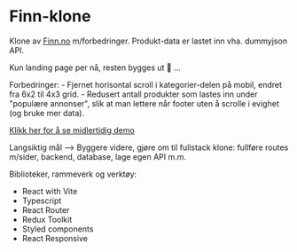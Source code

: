 # Finn-klone 

Klone av <a href = "https://www.finn.no" target="_blank">Finn.no</a> m/forbedringer.
Produkt-data er lastet inn vha. dummyjson API.

Kun landing page per nå, resten bygges ut 🔧 ...

Forbedringer: 
    - Fjernet horisontal scroll i kategorier-delen på mobil, endret fra 6x2 til 4x3 grid.
    - Redusert antall produkter som lastes inn under "populære annonser", slik at man 
      lettere når footer uten å scrolle i evighet (og bruke mer data).

<a href = "https://64f4c5f4d2209b366f574bcb--jade-banoffee-af1d6c.netlify.app/">Klikk her for å se midlertidig demo</a>

Langsiktig mål --> Byggere videre, gjøre om til fullstack klone: fullføre routes m/sider, backend, database, lage
egen API m.m.

Biblioteker, rammeverk og verktøy: 

- React with Vite
- Typescript
- React Router
- Redux Toolkit
- Styled components
- React Responsive 
